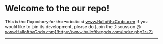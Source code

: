 Welcome to the our repo!
===================
This is the Repository for the website at www.HalloftheGods.com If you would like to join its development, please do [Join the Discussion @ www.HalloftheGods.com](https://www.hallofthegods.com/index.php?r=2)

----------
